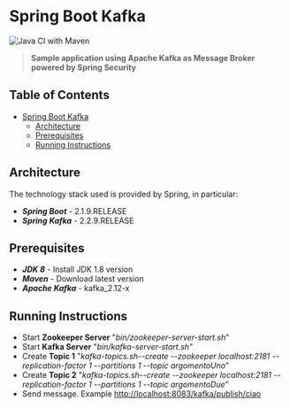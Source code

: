 

# Spring Boot Kafka

![Java CI with Maven](https://github.com/gcalsolaro/spring-boot-kafka/workflows/Java%20CI%20with%20Maven/badge.svg)
> **Sample application using Apache Kafka as Message Broker powered by Spring Security**


## Table of Contents

   * [Spring Boot Kafka](#spring-boot-kafka)
      * [Architecture](#architecture)
      * [Prerequisites](#prerequisites)
      * [Running Instructions](#running-instructions)
      

## Architecture

The technology stack used is provided by Spring, in particular:

* **_Spring Boot_** - 2.1.9.RELEASE
* **_Spring Kafka_** - 2.2.9.RELEASE

## Prerequisites
* **_JDK 8_** - Install JDK 1.8 version
* **_Maven_** - Download latest version
* **_Apache Kafka_** - kafka_2.12-x

## Running Instructions

 - Start **Zookeeper Server** "*bin/zookeeper-server-start.sh*"
 - Start **Kafka Server** "*bin/kafka-server-start.sh*"
 - Create **Topic 1** "*kafka-topics.sh--create --zookeeper localhost:2181 --replication-factor 1 --partitions 1 --topic argomentoUno*"
 - Create **Topic 2** "*kafka-topics.sh--create --zookeeper localhost:2181 --replication-factor 1 --partitions 1 --topic argomentoDue*"
 - Send message. Example [http://localhost:8083/kafka/publish/ciao](http://localhost:8083/kafka/publish/cazzi)
